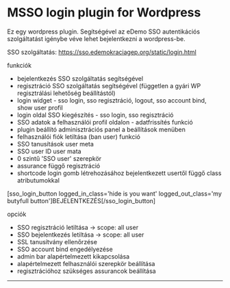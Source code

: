 # MSSO login plugin for Wordpress

Ez egy wordpress plugin. 
Segítségével az eDemo SSO autentikációs szolgáltatást igénybe véve lehet bejelentkezni a wordpress-be.

SSO szolgáltatás: https://sso.edemokraciagep.org/static/login.html

funkciók
- bejelentkezés SSO szolgáltatás segítségével
- regisztráció SSO szolgáltatás segítségével (független a gyári WP regisztrálási lehetőség beállítástól)
- login widget - sso login, sso regisztráció, logout, sso account bind, show user profil
- login oldal SSO kiegészítés - sso login, sso regisztráció
- SSO adatok a felhasználói profil oldalon - adatfrissítés funkció
- plugin beállító adminisztrációs panel a beállítások menüben
- felhasználói fiók letiltása (ban user) funkció
- SSO tanusítások user meta
- SSO user ID user mata
- 0 szintű 'SSO user' szerepkör
- assurance függő regisztráció
- shortcode login gomb létrehozásához bejelentkezett usertől függő class atributumokkal

[sso_login_button logged_in_class='hide is you want' logged_out_class='my butyfull button']BEJELENTKEZÉS[/sso_login_button]

opciók
- SSO regisztráció letiltása -> scope: all user
- SSO bejelentkezés letiltása -> scope: all user
- SSL tanusítvány ellenőrzése
- SSO account bind engedélyezése
- admin bar alapértelmezett kikapcsolása
- alapértelmezett felhasználói szerepkör beállítása
- regisztrációhoz szükséges assurancok beállítása

---
